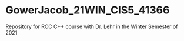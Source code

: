 # GowerJacob_21WIN_CIS5_41366
Repository for RCC C++ course with Dr. Lehr in the Winter Semester of 2021
